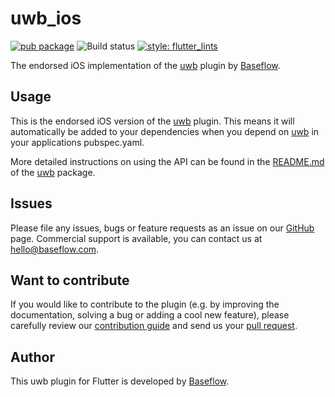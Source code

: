 # uwb_ios

[![pub package](https://img.shields.io/pub/v/uwb_ios.svg)](https://pub.dartlang.org/packages/uwb_ios)
![Build status](https://github.com/Baseflow/flutter_uwb/workflows/uwb_ios/badge.svg?branch=main)
[![style: flutter_lints](https://img.shields.io/badge/style-flutter_lints-40c4ff.svg)](https://pub.dev/packages/flutter_lints)

The endorsed iOS implementation of the [uwb](https://pub.dev/packages/uwb)
plugin by [Baseflow](https://baseflow.com).

## Usage

This is the endorsed iOS version of the [uwb](https://pub.dev/packages/uwb) 
plugin. This means it will automatically be added to your dependencies when you
depend on [uwb](https://pub.deb/packages/uwb) in your applications
pubspec.yaml.

More detailed instructions on using the API can be found in the 
[README.md](../uwb/README.md) of the [uwb](https://pub.dev/packages/uwb)
package.

## Issues

Please file any issues, bugs or feature requests as an issue on our 
[GitHub](https://github.com/Baseflow/flutter_uwb/issues) page. Commercial 
support is available, you can contact us at <hello@baseflow.com>.

## Want to contribute

If you would like to contribute to the plugin (e.g. by improving the 
documentation, solving a bug or adding a cool new feature), please carefully
review our [contribution guide](../CONTRIBUTING.md) and send us your 
[pull request](https://github.com/Baseflow/flutter_uwb_/pulls).

## Author

This uwb plugin for Flutter is developed by [Baseflow](https://baseflow.com).
